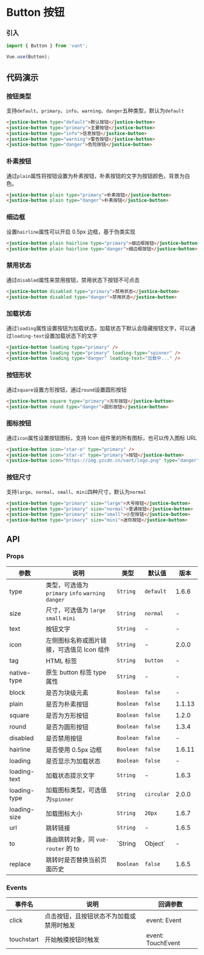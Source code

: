# Button 按钮

### 引入

``` javascript
import { Button } from 'vant';

Vue.use(Button);
```

## 代码演示

### 按钮类型

支持`default`、`primary`、`info`、`warning`、`danger`五种类型，默认为`default`

```html
<justice-button type="default">默认按钮</justice-button>
<justice-button type="primary">主要按钮</justice-button>
<justice-button type="info">信息按钮</justice-button>
<justice-button type="warning">警告按钮</justice-button>
<justice-button type="danger">危险按钮</justice-button>
```

### 朴素按钮

通过`plain`属性将按钮设置为朴素按钮，朴素按钮的文字为按钮颜色，背景为白色。

```html
<justice-button plain type="primary">朴素按钮</justice-button>
<justice-button plain type="danger">朴素按钮</justice-button>
```

### 细边框

设置`hairline`属性可以开启 0.5px 边框，基于伪类实现

```html
<justice-button plain hairline type="primary">细边框按钮</justice-button>
<justice-button plain hairline type="danger">细边框按钮</justice-button>
```

### 禁用状态

通过`disabled`属性来禁用按钮，禁用状态下按钮不可点击

```html
<justice-button disabled type="primary">禁用状态</justice-button>
<justice-button disabled type="danger">禁用状态</justice-button>
```

### 加载状态

通过`loading`属性设置按钮为加载状态，加载状态下默认会隐藏按钮文字，可以通过`loading-text`设置加载状态下的文字

```html 
<justice-button loading type="primary" />
<justice-button loading type="primary" loading-type="spinner" />
<justice-button loading type="danger" loading-text="加载中..." />
```

### 按钮形状

通过`square`设置方形按钮，通过`round`设置圆形按钮

```html 
<justice-button square type="primary">方形按钮</justice-button>
<justice-button round type="danger">圆形按钮</justice-button>
```

### 图标按钮

通过`icon`属性设置按钮图标，支持 Icon 组件里的所有图标，也可以传入图标 URL

```html 
<justice-button icon="star-o" type="primary" />
<justice-button icon="star-o" type="primary">按钮</justice-button>
<justice-button icon="https://img.yzcdn.cn/vant/logo.png" type="danger">按钮</justice-button>
```

### 按钮尺寸

支持`large`、`normal`、`small`、`mini`四种尺寸，默认为`normal`

```html 
<justice-button type="primary" size="large">大号按钮</justice-button>
<justice-button type="primary" size="normal">普通按钮</justice-button>
<justice-button type="primary" size="small">小型按钮</justice-button>
<justice-button type="primary" size="mini">迷你按钮</justice-button>
```

## API

### Props

| 参数 | 说明 | 类型 | 默认值 | 版本 |
|------|------|------|------|------|
| type | 类型，可选值为 `primary` `info` `warning` `danger` | `String` | `default` | 1.6.6 |
| size | 尺寸，可选值为 `large` `small` `mini` | `String` | `normal` | - |
| text | 按钮文字 | `String` | - | - |
| icon | 左侧图标名称或图片链接，可选值见 Icon 组件 | `String` | - | 2.0.0 |
| tag | HTML 标签 | `String` | `button` | - |
| native-type | 原生 button 标签 type 属性 | `String` | - | - |
| block | 是否为块级元素 | `Boolean` | `false` | - |
| plain | 是否为朴素按钮 | `Boolean` | `false` | 1.1.13 |
| square | 是否为方形按钮 | `Boolean` | `false` | 1.2.0 |
| round | 是否为圆形按钮 | `Boolean` | `false` | 1.3.4 |
| disabled | 是否禁用按钮 | `Boolean` | `false` | - |
| hairline | 是否使用 0.5px 边框 | `Boolean` | `false` | 1.6.11 |
| loading | 是否显示为加载状态 | `Boolean` | `false` | - |
| loading-text | 加载状态提示文字 | `String` | - | 1.6.3 |
| loading-type | 加载图标类型，可选值为`spinner` | `String` | `circular` | 2.0.0 |
| loading-size | 加载图标大小 | `String` | `20px` | 1.6.7 |
| url | 跳转链接 | `String` | - | 1.6.5 |
| to | 路由跳转对象，同 `vue-router` 的 to | `String | Object` | - | 1.6.5 |
| replace | 跳转时是否替换当前页面历史 | `Boolean` | `false` | 1.6.5 |

### Events

| 事件名 | 说明 | 回调参数 |
|------|------|------|
| click | 点击按钮，且按钮状态不为加载或禁用时触发 | event: Event |
| touchstart | 开始触摸按钮时触发 | event: TouchEvent |
